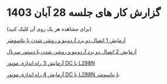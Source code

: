 # گزارش کار های جلسه 28 آبان 1403 
(برای مشاهده هر یک روی آن کلیک کنید)

[آزمایش 1  اتصال دو برد آردوینو و روشن شدن با پتاسومتر](https://github.com/mohsenkmt/MicroProcessor/blob/main/Arduino%20File/14030828/1%20Master_Slave%20POT)

[آزمایش 2 اتصال دو برد آردوینو و روشن شدن با دستور سریال](https://github.com/mohsenkmt/MicroProcessor/blob/main/Arduino%20File/14030828/2%20Master_Slave%20Serial)

[آزمایش 3 راه اندازی موتور DC با L298N](https://github.com/mohsenkmt/MicroProcessor/blob/main/Arduino%20File/14030828/3%20L298N)

[آزمایش 4 راه اندازی موتور DC با L298N با پتاسومتر](https://github.com/mohsenkmt/MicroProcessor/tree/main/Arduino%20File/14030828/4%20L298N%20POT)
